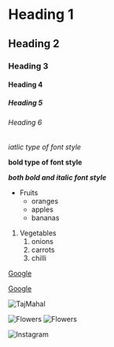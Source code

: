 # Heading 1
## Heading 2
### Heading 3
#### Heading 4
##### Heading 5
###### Heading 6
*iatlic type of font style*

**bold type of font style**

***both bold and italic font style***
* Fruits
  * oranges
  * apples
  * bananas
1. Vegetables
    1. onions
    2. carrots
    3. chilli

 [Google]( https://github.com/)
 
 [Google](https://github.com/Kavyakamasani-2003/workshopgithub/tree-save/main/README.md)
 
 ![TajMahal](https://media.istockphoto.com/photos/taj-mahal-agra-india-monument-of-love-in-blue-sky-picture-id519330110?k=20&m=519330110&s=612x612&w=0&h=c6aWpRD_0BrCvL6D_UTS23jtYqXgcqkJ1mCzHa7lpCM=)

![Flowers](https://images.pexels.com/photos/60597/dahlia-red-blossom-bloom-60597.jpeg?cs=srgb&dl=pexels-pixabay-60597.jpg&fm=jpg)
![Flowers](https://media.istockphoto.com/photos/surreal-dark-chrome-turquoise-flower-dahlia-macro-isolated-picture-id514221132?k=20&m=514221132&s=612x612&w=0&h=JVETD8RsxpMWwjXxx3a0WF02iqidzT8CYKlwEyEDqGI=)

![Instagram](length=20m,Width=15m,Height=10mhttps://image.shutterstock.com/image-photo/kiev-ukraine-may-14-2016-260nw-420838831.jpg)
